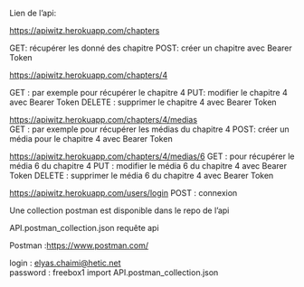 Lien de l’api:

https://apiwitz.herokuapp.com/chapters  

GET: récupérer les donné des chapitre 
POST: créer un chapitre avec Bearer Token

https://apiwitz.herokuapp.com/chapters/4   

GET : par exemple pour récupérer le chapitre 4
PUT: modifier le chapitre 4 avec Bearer Token
DELETE : supprimer le chapitre 4 avec Bearer Token

https://apiwitz.herokuapp.com/chapters/4/medias  
GET : par exemple pour récupérer les médias du chapitre 4
POST: créer un média pour le chapitre 4 avec Bearer Token

https://apiwitz.herokuapp.com/chapters/4/medias/6 
GET : pour récupérer le média 6 du chapitre 4 
PUT : modifier le média 6 du chapitre 4 avec Bearer Token
DELETE : supprimer le média 6 du chapitre 4 avec Bearer Token

https://apiwitz.herokuapp.com/users/login 
POST : connexion 

Une collection postman est disponible dans le repo de l’api

API.postman_collection.json
requête api

Postman :https://www.postman.com/

login : elyas.chaimi@hetic.net 			
password : freebox1
import API.postman_collection.json
